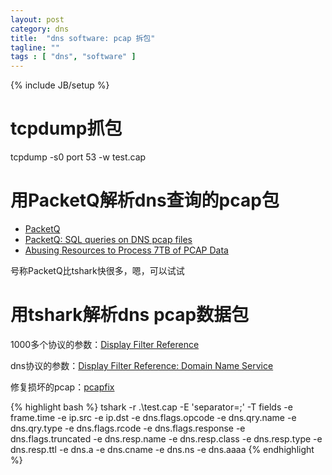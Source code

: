 ```yaml
---
layout: post
category: dns
title:  "dns software: pcap 拆包"
tagline: ""
tags : [ "dns", "software" ] 
---
```

{% include JB/setup %}

# tcpdump抓包

tcpdump -s0 port 53 -w test.cap

# 用PacketQ解析dns查询的pcap包

- [PacketQ](https://github.com/dotse/PacketQ)
- [PacketQ: SQL queries on DNS pcap files](http://jpmens.net/2011/05/23/packetq-sql-queries-on-dns-pcap-files/)
- [Abusing  Resources to Process 7TB of PCAP Data](https://indico.dns-oarc.net//getFile.py/access?contribId=16&sessionId=1&resId=3&materialId=slides&confId=1)

号称PacketQ比tshark快很多，嗯，可以试试

# 用tshark解析dns pcap数据包

1000多个协议的参数：[Display Filter Reference](https://www.wireshark.org/docs/dfref/)

dns协议的参数：[Display Filter Reference: Domain Name Service](https://www.wireshark.org/docs/dfref/d/dns.html)

修复损坏的pcap：[pcapfix](http://f00l.de/pcapfix/)

{% highlight bash %}
tshark -r .\test.cap -E 'separator=;' -T fields -e frame.time -e ip.src -e ip.dst -e dns.flags.opcode -e dns.qry.name -e dns.qry.type -e dns.flags.rcode -e dns.flags.response -e dns.flags.truncated -e dns.resp.name -e dns.resp.class -e dns.resp.type -e dns.resp.ttl -e dns.a -e dns.cname -e dns.ns -e dns.aaaa
{% endhighlight %}
